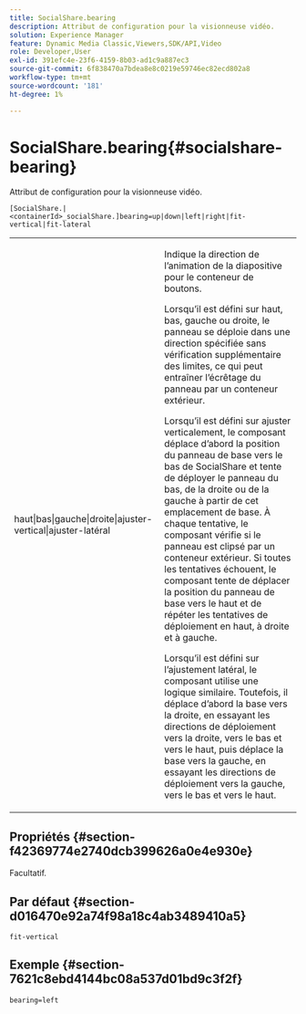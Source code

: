 ```yaml
---
title: SocialShare.bearing
description: Attribut de configuration pour la visionneuse vidéo.
solution: Experience Manager
feature: Dynamic Media Classic,Viewers,SDK/API,Video
role: Developer,User
exl-id: 391efc4e-23f6-4159-8b03-ad1c9a887ec3
source-git-commit: 6f838470a7bdea8e8c0219e59746ec82ecd802a8
workflow-type: tm+mt
source-wordcount: '181'
ht-degree: 1%

---
```


# SocialShare.bearing{#socialshare-bearing}

Attribut de configuration pour la visionneuse vidéo.

`[SocialShare.|<containerId>_socialShare.]bearing=up|down|left|right|fit-vertical|fit-lateral`

<table id="table_C616483932C2482CA9794DDD7313FD7C"> 
 <tbody> 
  <tr> 
   <td colname="col1"> <p> <span class="codeph"> haut|bas|gauche|droite|ajuster-vertical|ajuster-latéral</span> </p> </td> 
   <td colname="col2"> <p> Indique la direction de l’animation de la diapositive pour le conteneur de boutons. </p> <p> Lorsqu’il est défini sur <span class="codeph"> haut</span>, <span class="codeph"> bas</span>, <span class="codeph"> gauche</span> ou <span class="codeph"> droite</span>, le panneau se déploie dans une direction spécifiée sans vérification supplémentaire des limites, ce qui peut entraîner l’écrêtage du panneau par un conteneur extérieur. </p> <p>Lorsqu’il est défini sur <span class="codeph"> ajuster verticalement</span>, le composant déplace d’abord la position du panneau de base vers le bas de SocialShare et tente de déployer le panneau du bas, de la droite ou de la gauche à partir de cet emplacement de base. À chaque tentative, le composant vérifie si le panneau est clipsé par un conteneur extérieur. Si toutes les tentatives échouent, le composant tente de déplacer la position du panneau de base vers le haut et de répéter les tentatives de déploiement en haut, à droite et à gauche. </p> <p>Lorsqu’il est défini sur l’ajustement <span class="codeph"></span>latéral, le composant utilise une logique similaire. Toutefois, il déplace d’abord la base vers la droite, en essayant les directions de déploiement vers la droite, vers le bas et vers le haut, puis déplace la base vers la gauche, en essayant les directions de déploiement vers la gauche, vers le bas et vers le haut. </p> </td> 
  </tr> 
 </tbody> 
</table>

## Propriétés {#section-f42369774e2740dcb399626a0e4e930e}

Facultatif.

## Par défaut {#section-d016470e92a74f98a18c4ab3489410a5}

`fit-vertical`

## Exemple {#section-7621c8ebd4144bc08a537d01bd9c3f2f}

```
bearing=left
```
